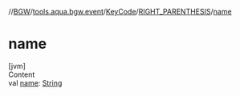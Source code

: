 //[BGW](../../../../index.md)/[tools.aqua.bgw.event](../../index.md)/[KeyCode](../index.md)/[RIGHT_PARENTHESIS](index.md)/[name](name.md)



# name  
[jvm]  
Content  
val [name](name.md): [String](https://kotlinlang.org/api/latest/jvm/stdlib/kotlin/-string/index.html)  



